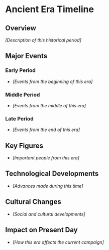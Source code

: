 # Ancient Era Timeline

## Overview
*[Description of this historical period]*

## Major Events
### Early Period
- *[Events from the beginning of this era]*

### Middle Period
- *[Events from the middle of this era]*

### Late Period
- *[Events from the end of this era]*

## Key Figures
- *[Important people from this era]*

## Technological Developments
- *[Advances made during this time]*

## Cultural Changes
- *[Social and cultural developments]*

## Impact on Present Day
- *[How this era affects the current campaign]*
